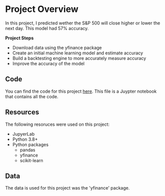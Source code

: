 # Project Overview

In this project, I predicted wether the S&P 500 will close higher or lower the next day. This model had 57% accuracy.

**Project Steps**

* Download data using the yfinance package
* Create an initial machine learning model and estimate accuracy
* Build a backtesting engine to more accurately measure accuracy
* Improve the accuracy of the model

## Code

You can find the code for this project [here](https://github.com/ItZ2LEO/DigitalPortfolio/edit/main/Stock_Market_Predictions/StockMarketPredictions.ipynb). This file is a Juypter notebook that contains all the code.

## Resources

The following resoruces were used on this project:

* JupyerLab
* Python 3.8+
* Python packages
    * pandas
    * yfinance
    * scikit-learn

## Data

The data is used for this project was the 'yfinance' package.
